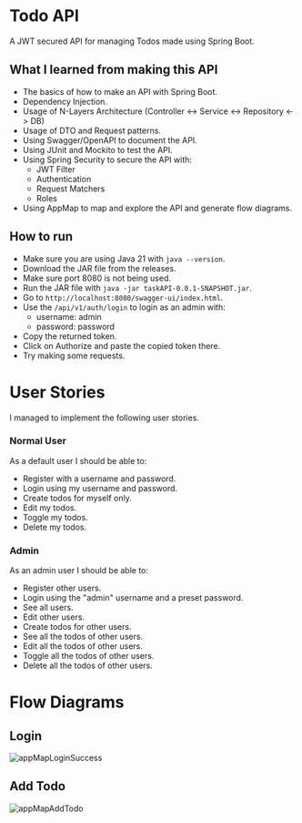 # Todo API
A JWT secured API for managing Todos made using Spring Boot.
## What I learned from making this API
- The basics of how to make an API with Spring Boot.
- Dependency Injection.
- Usage of N-Layers Architecture (Controller <-> Service <-> Repository <-> DB)
- Usage of DTO and Request patterns.
- Using Swagger/OpenAPI to document the API.
- Using JUnit and Mockito to test the API.
- Using Spring Security to secure the API with:
  - JWT Filter
  - Authentication
  - Request Matchers
  - Roles
- Using AppMap to map and explore the API and generate flow diagrams.
## How to run
- Make sure you are using Java 21 with `java --version`.
- Download the JAR file from the releases.
- Make sure port 8080 is not being used.
- Run the JAR file with `java -jar taskAPI-0.0.1-SNAPSHOT.jar`.
- Go to `http://localhost:8080/swagger-ui/index.html`.
- Use the `/api/v1/auth/login` to login as an admin with:
  - username: admin
  - password: password
- Copy the returned token. 
- Click on Authorize and paste the copied token there.
- Try making some requests.
# User Stories
I managed to implement the following user stories.
### Normal User
As a default user I should be able to:
- Register with a username and password.
- Login using my username and password.
- Create todos for myself only.
- Edit my todos.
- Toggle my todos.
- Delete my todos.
### Admin
As an admin user I should be able to:
- Register other users.
- Login using the "admin" username and a preset password.
- See all users.
- Edit other users.
- Create todos for other users.
- See all the todos of other users.
- Edit all the todos of other users.
- Toggle all the todos of other users.
- Delete all the todos of other users.
# Flow Diagrams
## Login
![appMapLoginSuccess](https://github.com/ilyasben26/java-spring-taskAPI/assets/73348981/f5d00bff-e786-4388-92e2-e653e3ea501c)
## Add Todo
![appMapAddTodo](https://github.com/ilyasben26/java-spring-taskAPI/assets/73348981/0f654380-266c-4382-aa23-39aa4acbe810)
